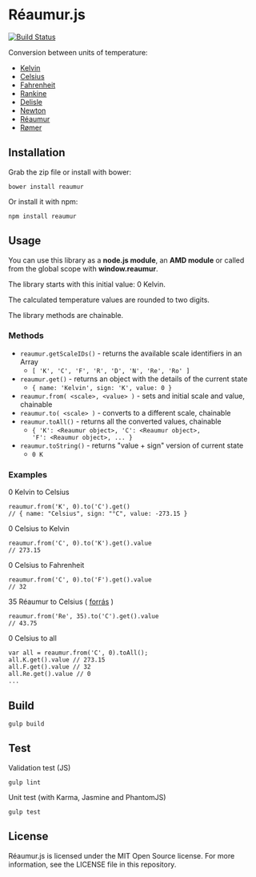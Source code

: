 # Réaumur.js

[![Build Status](https://travis-ci.org/pbakondy/reaumur.svg?branch=master)](https://travis-ci.org/pbakondy/reaumur)

Conversion between units of temperature:

- [Kelvin](http://en.wikipedia.org/wiki/Kelvin)
- [Celsius](http://en.wikipedia.org/wiki/Celsius)
- [Fahrenheit](http://en.wikipedia.org/wiki/Fahrenheit)
- [Rankine](http://en.wikipedia.org/wiki/Rankine_scale)
- [Delisle](http://en.wikipedia.org/wiki/Delisle_scale)
- [Newton](http://en.wikipedia.org/wiki/Newton_scale)
- [Réaumur](http://en.wikipedia.org/wiki/R%C3%A9aumur_scale)
- [Rømer](http://en.wikipedia.org/wiki/R%C3%B8mer_scale)

## Installation

Grab the zip file or install with bower:

```
bower install reaumur
```

Or install it with npm:

```
npm install reaumur
```


## Usage

You can use this library as a **node.js module**, an **AMD module** or called from the global scope with **window.reaumur**.

The library starts with this initial value: 0 Kelvin.

The calculated temperature values are rounded to two digits.

The library methods are chainable.

### Methods

- <code>reaumur.getScaleIDs()</code> - returns the available scale identifiers in an Array
  - <code>[ 'K', 'C', 'F', 'R', 'D', 'N', 'Re', 'Ro' ]</code>
- <code>reaumur.get()</code> - returns an object with the details of the current state
  - <code>{ name: 'Kelvin', sign: 'K', value: 0 }</code>
- <code>reaumur.from( &lt;scale&gt;, &lt;value&gt; )</code> - sets and initial scale and value, chainable
- <code>reaumur.to( &lt;scale&gt; )</code> - converts to a different scale, chainable
- <code>reaumur.toAll()</code> - returns all the converted values, chainable
  - <code>{ 'K': &lt;Reaumur object&gt;, 'C': &lt;Reaumur object&gt;, 'F': &lt;Reaumur object&gt;, ... }</code>
- <code>reaumur.toString()</code> - returns "value + sign" version of current state
  - <code>0 K</code>

### Examples

0 Kelvin to Celsius

```
reaumur.from('K', 0).to('C').get()
// { name: "Celsius", sign: "°C", value: -273.15 }
```

0 Celsius to Kelvin

```
reaumur.from('C', 0).to('K').get().value
// 273.15
```

0 Celsius to Fahrenheit

```
reaumur.from('C', 0).to('F').get().value
// 32
```


35 Réaumur to Celsius ( [forrás](http://magyar-irodalom.elte.hu/ezredveg/0208-9/0208-93.html#rl) )

```
reaumur.from('Re', 35).to('C').get().value
// 43.75
```

0 Celsius to all

```
var all = reaumur.from('C', 0).toAll();
all.K.get().value // 273.15
all.F.get().value // 32
all.Re.get().value // 0
...
```


## Build

```
gulp build
```


## Test

Validation test (JS)

```
gulp lint
```

Unit test (with Karma, Jasmine and PhantomJS)

```
gulp test
```

## License

Réaumur.js is licensed under the MIT Open Source license. For more information, see the LICENSE file in this repository.
